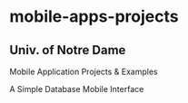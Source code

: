 mobile-apps-projects
====================

Univ. of Notre Dame 
-------------------

Mobile Application Projects & Examples

A Simple Database Mobile Interface

